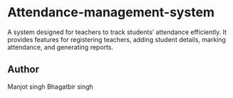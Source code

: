 # Attendance-management-system
A system designed for teachers to track students’ attendance efficiently. It provides features for registering teachers, adding student details, marking attendance, and generating reports.

## Author
Manjot singh
Bhagatbir singh

